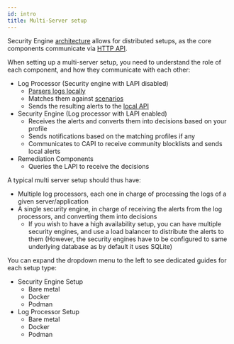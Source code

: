 ```yaml
---
id: intro
title: Multi-Server setup
---
```


Security Engine [architecture](/docs/intro#architecture) allows for distributed setups, as the core components communicate via [HTTP API](/docs/local_api/intro).

When setting up a multi-server setup, you need to understand the role of each component, and how they communicate with each other:
- Log Processor (Security engine with LAPI disabled)
  - [Parsers logs locally](/docs/parsers/intro)
  - Matches them against [scenarios](/docs/scenarios/intro)
  - Sends the resulting alerts to the [local API](/docs/local_api/intro)
- Security Engine (Log processor with LAPI enabled)
  - Receives the alerts and converts them into decisions based on your profile
  - Sends notifications based on the matching profiles if any
  - Communicates to CAPI to receive community blocklists and sends local alerts
- Remediation Components
  - Queries the LAPI to receive the decisions

A typical multi server setup should thus have:

- Multiple log processors, each one in charge of processing the logs of a given server/application
- A single security engine, in charge of receiving the alerts from the log processors, and converting them into decisions
  - If you wish to have a high availability setup, you can have multiple security engines, and use a load balancer to distribute the alerts to them (However, the security engines have to be configured to same underlying database as by default it uses SQLite)

You can expand the dropdown menu to the left to see dedicated guides for each setup type:

- Security Engine Setup
  - Bare metal
  - Docker
  - Podman
- Log Processor Setup
  - Bare metal
  - Docker
  - Podman
  